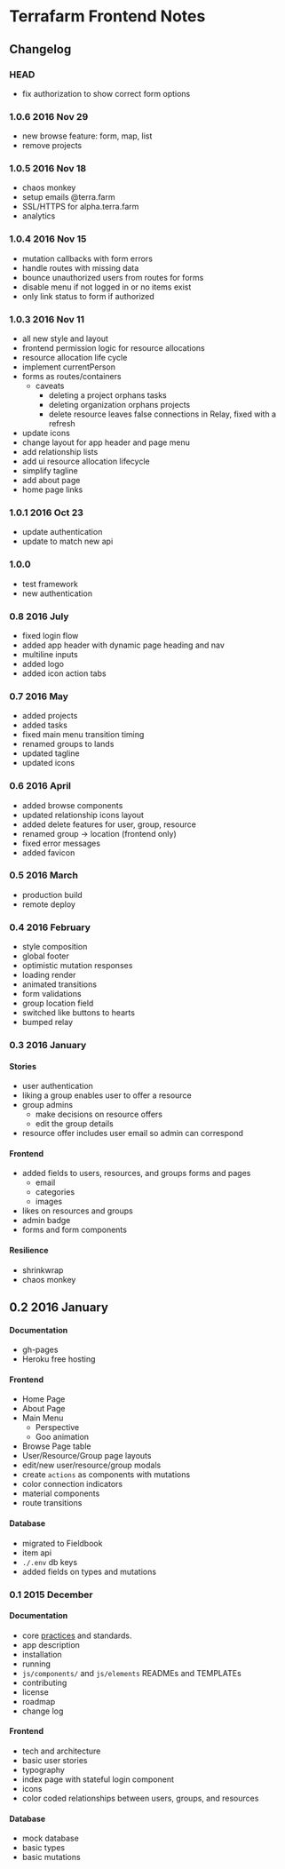 # Terrafarm Frontend Notes

## Changelog

### HEAD

- fix authorization to show correct form options

### 1.0.6 2016 Nov 29

- new browse feature: form, map, list
- remove projects

### 1.0.5 2016 Nov 18

- chaos monkey
- setup emails @terra.farm
- SSL/HTTPS for alpha.terra.farm
- analytics

### 1.0.4 2016 Nov 15

- mutation callbacks with form errors
- handle routes with missing data
- bounce unauthorized users from routes for forms
- disable menu if not logged in or no items exist
- only link status to form if authorized

### 1.0.3 2016 Nov 11

- all new style and layout
- frontend permission logic for resource allocations
- resource allocation life cycle
- implement currentPerson
- forms as routes/containers
  - caveats
    - deleting a project orphans tasks
    - deleting organization orphans projects
    - delete resource leaves false connections in Relay, fixed with a refresh
- update icons
- change layout for app header and page menu
- add relationship lists
- add ui resource allocation lifecycle
- simplify tagline
- add about page
- home page links

### 1.0.1 2016 Oct 23

- update authentication
- update to match new api

### 1.0.0

- test framework
- new authentication

### 0.8 2016 July

- fixed login flow
- added app header with dynamic page heading and nav
- multiline inputs
- added logo
- added icon action tabs

### 0.7 2016 May

- added projects
- added tasks
- fixed main menu transition timing
- renamed groups to lands
- updated tagline
- updated icons

### 0.6 2016 April

- added browse components
- updated relationship icons layout
- added delete features for user, group, resource
- renamed group -> location (frontend only)
- fixed error messages
- added favicon

### 0.5 2016 March

- production build
- remote deploy

### 0.4 2016 February

- style composition
- global footer
- optimistic mutation responses
- loading render
- animated transitions
- form validations
- group location field
- switched like buttons to hearts
- bumped relay

### 0.3 2016 January

#### Stories
- user authentication
- liking a group enables user to offer a resource
- group admins
  - make decisions on resource offers
  - edit the group details
- resource offer includes user email so admin can correspond

#### Frontend
- added fields to users, resources, and groups forms and pages
  - email
  - categories
  - images
- likes on resources and groups
- admin badge
- forms and form components

#### Resilience
- shrinkwrap
- chaos monkey

## 0.2 2016 January

#### Documentation
- gh-pages
- Heroku free hosting

#### Frontend
- Home Page
- About Page
- Main Menu
  - Perspective
  - Goo animation
- Browse Page table
- User/Resource/Group page layouts
- edit/new user/resource/group modals
- create `actions` as components with mutations
- color connection indicators
- material components
- route transitions

#### Database
- migrated to Fieldbook
- item api
- `./.env` db keys
- added fields on types and mutations

### 0.1 2015 December

#### Documentation
- core [practices](https://github.com/linuxfoundation/cii-best-practices-badge) and standards.
- app description
- installation
- running
- `js/components/` and `js/elements` READMEs and TEMPLATEs
- contributing
- license
- roadmap
- change log

#### Frontend
- tech and architecture
- basic user stories
- typography
- index page with stateful login component
- icons
- color coded relationships between users, groups, and resources

#### Database
- mock database
- basic types
- basic mutations

